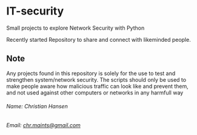 # IT-security

Small projects to explore Network Security with Python

Recently started Repository to share and connect with likeminded people.


## Note
Any projects found in this repository is solely for the use to test and strengthen system/network security. The scripts should only be used to make people aware how malicious traffic can look like and prevent them, and not used against other computers or networks in any harmfull way




###### Name: Christian Hansen
###### Email: chr.maints@gmail.com
